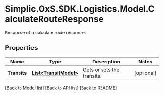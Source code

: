 # Simplic.OxS.SDK.Logistics.Model.CalculateRouteResponse
Response of a calculate route response.

## Properties

Name | Type | Description | Notes
------------ | ------------- | ------------- | -------------
**Transits** | [**List&lt;TransitModel&gt;**](TransitModel.md) | Gets or sets the transits. | [optional] 

[[Back to Model list]](../README.md#documentation-for-models) [[Back to API list]](../README.md#documentation-for-api-endpoints) [[Back to README]](../README.md)

